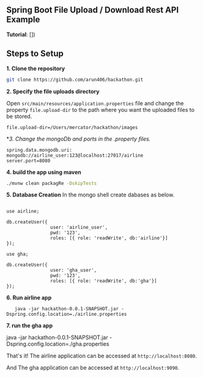 ## Spring Boot File Upload / Download Rest API Example

**Tutorial**: [])

## Steps to Setup

**1. Clone the repository** 

```bash
git clone https://github.com/arun406/hackathon.git
```

**2. Specify the file uploads directory**

Open `src/main/resources/application.properties` file and change the property `file.upload-dir` to the path where you want the uploaded files to be stored.

```
file.upload-dir=/Users/mercator/hackathon/images
```

**3. Change the mongoDb and ports in the *.property files.**

```
spring.data.mongodb.uri: mongodb://airline_user:123@localhost:27017/airline
server.port=8080

```
**4. build the app using maven**

```bash
./mvnw clean packagRe -DskipTests
```

**5. Database Creation**
In the mongo shell create dabases as below.

```

use airline;

db.createUser({
                user: 'airline_user',
                pwd: '123',
                roles: [{ role: 'readWrite', db:'airline'}]
});

use gha;

db.createUser({
                user: 'gha_user',
                pwd: '123',
                roles: [{ role: 'readWrite', db:'gha'}]
});

```

**6. Run airline app**

```
   java -jar hackathon-0.0.1-SNAPSHOT.jar -Dspring.config.location=./airline.properties

```

**7. run the gha app**

java -jar hackathon-0.0.1-SNAPSHOT.jar -Dspring.config.location=./gha.properties


That's it! The airline application can be accessed at `http://localhost:8080`.

And The gha application can be accessed at `http://localhost:9090`.
